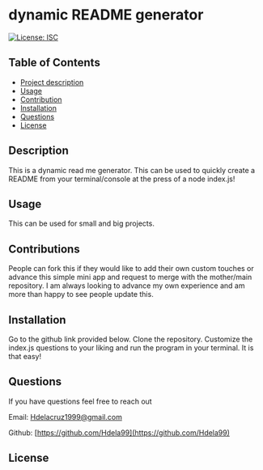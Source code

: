 
# dynamic README generator

[![License: ISC](https://img.shields.io/badge/License-ISC-blue.svg)](https://opensource.org/licenses/ISC)

## Table of Contents
- [Project description](#Description)
- [Usage](#Usage)
- [Contribution](#Contribution)
- [Installation](#Installation)
- [Questions](#Questions)
- [License](#License)

## Description
This is a dynamic read me generator. This can be used to quickly create a README from your terminal/console at the press of a node index.js! 

## Usage
This can be used for small and big projects. 

## Contributions
People can fork this if they would like to add their own custom touches or advance this simple mini app and request to merge with the mother/main repository. I am always looking to advance my own experience and am more than happy to see people update this.

## Installation
Go to the github link provided below. Clone the repository. Customize the index.js questions to your liking and run the program in your terminal. It is that easy!

## Questions
If you have questions feel free to reach out

Email: [Hdelacruz1999@gmail.com](Hdelacruz1999@gmail.com) 

Github: [https://github.com/Hdela99](https://github.com/Hdela99)

## License
 
  